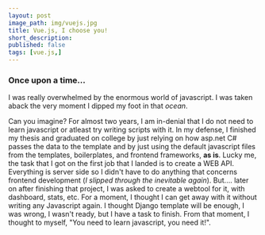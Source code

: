```yaml
---
layout: post
image_path: img/vuejs.jpg
title: Vue.js, I choose you!
short_description:
published: false
tags: [vue.js,]
---
```


### Once upon a time...

I was really overwhelmed by the enormous world of javascript.
I was taken aback the very moment I dipped my foot in that _ocean_.


Can you imagine? For almost two years, I am in-denial that I do
not need to learn javascript or atleast try writing scripts with it.
In my defense, I finished my thesis and graduated on college by just
relying on how asp.net C# passes the data to the template and by just
using the default javascript files from the templates, boilerplates,
and frontend frameworks, **as is**. Lucky me, the task that I got
on the first job that I landed is to create a WEB API. Everything is
server side so I didn't have to do anything that concerns frontend
development (_I slipped through the inevitable again_). But....
later on after finishing that project, I was asked to create a webtool
for it, with dashboard, stats, etc. For a moment, I thought I can get
away with it without writing any Javascript again. I thought Django
template will be enough, I was wrong, I wasn't ready, but I have a task
to finish. From that moment, I thought to myself, "You need to learn 
javascript, you need it!".
